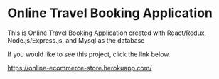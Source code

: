 # Online Travel Booking Application

This is Online Travel Booking Application created with React/Redux, Node.js/Express.js, and Mysql as the database

If you would like to see this project, click the link below.

https://online-ecommerce-store.herokuapp.com/

